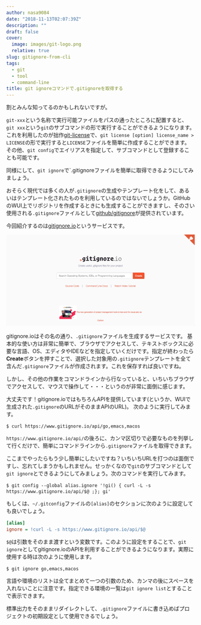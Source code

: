 ```yaml
---
author: nasa9084
date: "2018-11-13T02:07:39Z"
description: ""
draft: false
cover:
  image: images/git-logo.png
  relative: true
slug: gitignore-from-cli
tags:
  - git
  - tool
  - command-line
title: git ignoreコマンドで.gitignoreを取得する
---
```



割とみんな知ってるのかもしれないですが。

`git-xxx`という名称で実行可能ファイルをパスの通ったところに配置すると、`git xxx`という`git`のサブコマンドの形で実行することができるようになります。これを利用したのが拙作[git-license](https://github.com/nasa9084/git-license)で、`git license [option] license_name > LICENSE`の形で実行すると`LICENSE`ファイルを簡単に作成することができます。
その他、`git config`でエイリアスを指定して、サブコマンドとして登録することも可能です。

同様にして、`git ignore`で`.gitignoreファイルを簡単に取得できるようにしてみましょう。

おそらく現代では多くの人が`.gitignore`の生成やテンプレート化をして、あるいはテンプレート化されたものを利用しているのではないでしょうか。GitHubのWUI上でリポジトリを作成するときにも生成することができますし、そのさい使用される`.gitignore`ファイルとして[github/gitignore](https://github.com/github/gitignore)が提供されています。

今回紹介するのは[gitignore.io](https://www.gitignore.io)というサービスです。

![gitignore.io](images/gitignoreio.png)

gitignore.ioはその名の通り、`.gitignore`ファイルを生成するサービスです。
基本的な使い方は非常に簡単で、ブラウザでアクセスして、テキストボックスに必要な言語、OS、エディタやIDEなどを指定していくだけです。指定が終わったら**Create**ボタンを押すことで、選択した対象用の`.gitignore`テンプレートを全て含んだ`.gitignore`ファイルが作成されます。これを保存すれば良いですね。

しかし、その他の作業をコマンドラインから行なっていると、いちいちブラウザでアクセスして、マウスで操作して・・・というのが非常に面倒に感じます。

大丈夫です！gitignore.ioではもちろんAPIを提供しています(というか、WUIで生成された`.gitignore`のURLがそのままAPIのURL)。
次のように実行してみます。

``` shell
$ curl https://www.gitignore.io/api/go,emacs,macos
```

`https://www.gitignore.io/api/`の後ろに、カンマ区切りで必要なものを列挙して行くだけで、簡単にコマンドラインから`.gitignore`ファイルを取得できます。

ここまでやったらもう少し簡単にしたいですね？いちいちURLを打つのは面倒ですし、忘れてしまうかもしれません。せっかくなので`git`のサブコマンドとして`git ignore`とできるようにしてみましょう。次のコマンドを実行してみます。

``` shell
$ git config --global alias.ignore '!gi() { curl -L -s https://www.gitignore.io/api/$@ ;}; gi'
```

もしくは、`~/.gitconfig`ファイルの`[alias]`のセクションに次のように設定しても良いでしょう。

``` ini
[alias]
ignore = !curl -L -s https://www.gitignore.io/api/$@
```

`$@`は引数をそのまま渡すという変数です。このように設定をすることで、`git ignore`としてgitignore.ioのAPIを利用することができるようになります。実際に使用する時は次のように使用します。

``` shell
$ git ignore go,emacs,macos
```

言語や環境のリストは全てまとめて一つの引数のため、カンマの後にスペースを入れないことに注意です。指定できる環境の一覧は`git ignore list`とすることで表示できます。

標準出力をそのままリダイレクトして、`.gitignore`ファイルに書き込めばプロジェクトの初期設定として使用できるでしょう。



